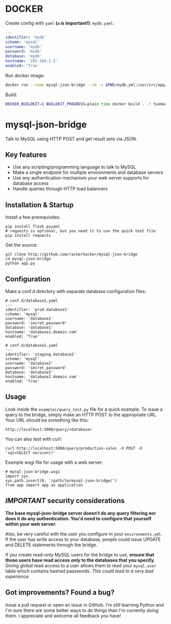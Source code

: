 
# DOCKER

Create config with `yaml` **(`a` is important!)**:
`mydb.yaml`:
```yaml
---
identifier: 'mydb'
scheme: 'mysql'
username: 'mydb'
password: 'mydb'
database: 'mydb'
hostname: '192.168.1.5'
enabled: 'True'
```

Run docker image:
```bash
docker run --name mysql-json-bridge --rm -v $PWD/mydb.yml:/usr/src/app/conf.d/mydb.yaml:ro -p 5000:5000 tuxmartin/mysql-json-bridge:2022-12-06
```

Build:
```bash
DOCKER_BUILDKIT=1 BUILDKIT_PROGRESS=plain time docker build . -t tuxmartin/mysql-json-bridge:2022-12-06
```


mysql-json-bridge
=================
Talk to MySQL using HTTP POST and get result sets via JSON.

Key features
------------

* Use any scripting/programming language to talk to MySQL
* Make a single endpoint for multiple environments and database servers
* Use any authentication mechanism your web server supports for database access
* Handle queries through HTTP load balancers

Installation & Startup
----------------------
Install a few prerequisites:

    pip install flask pyyaml
    # requests is optional, but you need it to use the quick test file
    pip install requests

Get the source:

    git clone http://github.com/rackerhacker/mysql-json-bridge
    cd mysql-json-bridge
    python app.py

Configuration
-------------
Make a conf.d directory with separate database configuration files:

    # conf.d/database1.yaml
    ---
    identifier: 'prod.database1'
    scheme: 'mysql'
    username: 'database1'
    password: 'secret_password'
    database: 'database1'
    hostname: 'database1.domain.com'
    enabled: 'True'

    # conf.d/database2.yaml
    ---
    identifier: 'staging.database2'
    scheme: 'mysql'
    username: 'database2'
    password: 'secret_password'
    database: 'database2'
    hostname: 'database2.domain.com'
    enabled: 'True'

Usage
-----
Look inside the `examples/query_test.py` file for a quick example.  To issue a query to the bridge, simply make an HTTP POST to the appropriate URL.  Your URL should be something like this:

    http://localhost:5000/query/<database>

You can also test with curl:

    curl http://localhost:5000/query/production-sales -X POST -d 'sql=SELECT version()'

Example wsgi file for usage with a web server:

    # mysql-json-bridge.wsgi
    import sys
    sys.path.insert(0, '/path/to/mysql-json-bridge/')
    from app import app as application

*IMPORTANT* security considerations
-----------------------------------
**The base mysql-json-bridge server doesn't do any query filtering nor does it do any authentication.  You'd need to configure that yourself within your web server.**

Also, be very careful with the user you configure in your `environments.yml`.  If the user has write access to your database, people could issue UPDATE and DELETE statements through the bridge.

If you create read-only MySQL users for the bridge to use, **ensure that those users have read access *only* to the databases that you specify.**  Giving global read access to a user allows them to read your `mysql.user` table which contains hashed passwords.  *This could lead to a very bad experience.*

Got improvements?  Found a bug?
-------------------------------
Issue a pull request or open an issue in GitHub.  I'm still learning Python and I'm sure there are some better ways to do things than I'm currently doing them.  I appreciate and welcome all feedback you have!
